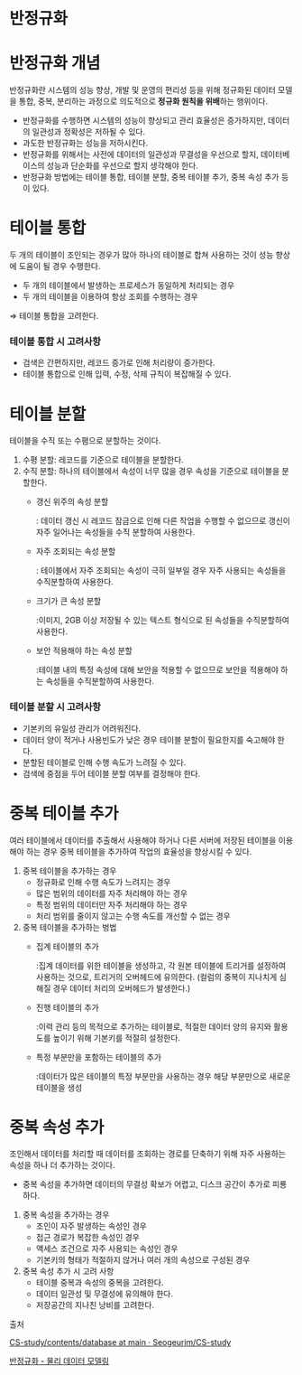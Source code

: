 # 반정규화

# 반정규화 개념

반정규화란 시스템의 성능 향상, 개발 및 운영의 편리성 등을 위해 정규화된 데이터 모델을 통합, 중복, 분리하는 과정으로 의도적으로 **정규화 원칙을 위배**하는 행위이다.

- 반정규화를 수행하면 시스템의 성능이 향상되고 관리 효율성은 증가하지만, 데이터의 일관성과 정확성은 저하될 수 있다.
- 과도한 반정규화는 성능을 저하시킨다.
- 반정규화를 위해서는 사전에 데이터의 일관성과 무결성을 우선으로 할지, 데이터베이스의 성능과 단순화를 우선으로 할지 생각해야 한다.
- 반정규화 방법에는 테이블 통합, 테이블 분할, 중복 테이블 추가, 중복 속성 추가 등이 있다.

# 테이블 통합

두 개의 테이블이 조인되는 경우가 많아 하나의 테이블로 합쳐 사용하는 것이 성능 향상에 도움이 될 경우 수행한다.

- 두 개의 테이블에서 발생하는 프로세스가 동일하게 처리되는 경우
- 두 개의 테이블을 이용하여 항상 조회를 수행하는 경우

⇒ 테이블 통합을 고려한다.

### 테이블 통합 시 고려사항

- 검색은 간편하지만, 레코드 증가로 인해 처리량이 증가한다.
- 테이블 통합으로 인해 입력, 수정, 삭제 규칙이 복잡해질 수 있다.

# 테이블 분할

테이블을 수직 또는 수폄으로 분할하는 것이다. 

1. 수평 분할: 레코드를 기준으로 테이블을 분할한다.
2. 수직 분할: 하나의 테이블에서 속성이 너무 많을 경우 속성을 기준으로 테이블을 분할한다.
    - 갱신 위주의 속성 분할
        
        : 데이터 갱신 시 레코드 잠금으로 인해 다른 작업을 수행할 수 없으므로 갱신이 자주 일어나는 속성들을 수직 분할하여 사용한다. 
        
    - 자주 조회되는 속성 분할
        
        : 테이블에서 자주 조회되는 속성이 극히 일부일 경우 자주 사용되는 속성들을 수직분할하여 사용한다.
        
    - 크기가 큰 속성 분할
        
        :이미지, 2GB 이상 저장될 수 있는 텍스트 형식으로 된 속성들을 수직분할하여 사용한다.
        
    - 보안 적용해야 하는 속성 분할
        
        :테이블 내의 특정 속성에 대해 보안을 적용할 수 없으므로 보안을 적용해야 하는 속성들을 수직분할하여 사용한다.
        

### 테이블 분할 시 고려사항

- 기본키의 유일성 관리가 어려워진다.
- 데이터 양이 적거나 사용빈도가 낮은 경우 테이블 분할이 필요한지를 숙고해야 한다.
- 분할된 테이블로 인해 수행 속도가 느려질 수 있다.
- 검색에 중점을 두어 테이블 분할 여부를 결정해야 한다.

# 중복 테이블 추가

여러 테이블에서 데이터를 추출해서 사용해야 하거나 다른 서버에 저장된 테이블을 이용해야 하는 경우 중복 테이블을 추가하여 작업의 효율성을 향상시킬 수 있다.

1. 중복 테이블을 추가하는 경우
    - 정규화로 인해 수행 속도가 느려지는 경우
    - 많은 범위의 데이터를 자주 처리해야 하는 경우
    - 특정 범위의 데이터만 자주 처리해야 하는 경우
    - 처리 범위를 줄이지 않고는 수행 속도를 개선할 수 없는 경우
2. 중복 테이블을 추가하는 벙법
    - 집계 테이블의 추가
        
        :집계 데이터를 위한 테이블을 생성하고, 각 원본 테이블에 트리거를 설정하여 사용하는 것으로, 트리거의 오버헤드에 유의한다. (컬럼의 중복이 지나치게 심해질 경우 데이터 처리의 오버헤드가 발생한다.)
        
    - 진행 테이블의 추가
        
        :이력 관리 등의 목적으로 추가하는 테이블로, 적절한 데이터 양의 유지와 활용도를 높이기 위해 기본키를 적절히 설정한다.
        
    - 특정 부분만을 포함하는 테이블의 추가
        
        :데이터가 많은 테이블의 특정 부분만을 사용하는 경우 해당 부분만으로 새로운 테이블을 생성
        

# 중복 속성 추가

조인해서 데이터를 처리할 때 데이터를 조회하는 경로를 단축하기 위해 자주 사용하는 속성을 하나 더 추가하는 것이다. 

- 중복 속성을 추가하면 데이터의 무결성 확보가 어렵고, 디스크 공간이 추가로 피룡하다.
1. 중복 속성을 추가하는 경우
    - 조인이 자주 발생하는 속성인 경우
    - 접근 경로가 복잡한 속성인 경우
    - 액세스 조건으로 자주 사용되는 속성인 경우
    - 기본키의 형태가 적절하지 않거나 여러 개의 속성으로 구성된 경우
2. 중복 속성 추가 시 고려 사항
    - 테이블 중복과 속성의 중복을 고려한다.
    - 데이터 일관성 및 무결성에 유의해야 한다.
    - 저장공간의 지나친 낭비를 고려한다.
    

출처

[CS-study/contents/database at main · Seogeurim/CS-study](https://github.com/Seogeurim/CS-study/tree/main/contents/database)

[반정규화 - 물리 데이터 모델링](https://simpledb.tistory.com/54)